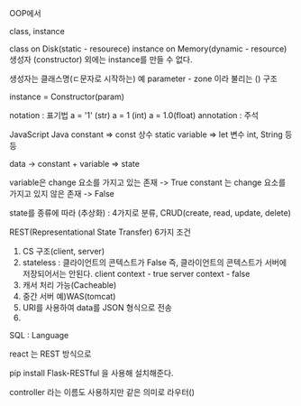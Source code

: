 OOP에서

class, instance

class on Disk(static - resourece)
instance on Memory(dynamic - resource)
생성자 (constructor) 외에는 instance를 만들 수 없다.

생성자는 클래스명(ㄷ문자로 시작하는) 예 parameter - zone 이라 불리는 () 구조

instance = Constructor(param)

notation : 표기법 a = '1' (str)   a = 1 (int)     a = 1.0(float)
annotation : 주석

JavaScript                                  Java
constant => const           상수            static
variable => let             변수            int, String 등등

data -> constant + variable => state

variable은 change 요소를 가지고 있는 존재 -> True
constant 는 change 요소를 가지고 있지 않은 존재 -> False

state를 종류에 따라 (추상화) : 4가지로 분류, CRUD(create, read, update, delete)

REST(Representational State Transfer)
6가지 조건
1) CS 구조(client, server)
2) stateless : 클라이언트의 콘텍스트가 False        즉, 클라이언트의 콘텍스트가 서버에 저장되어서는 안된다.
    client context - true
    server context - false
3) 캐서 처리 가능(Cacheable)
4) 중간 서버            예)WAS(tomcat)
5) URI를 사용하여 data를 JSON 형식으로 전송
6)




SQL : Language

react 는 REST 방식으로

pip install Flask-RESTful
을 사용해 설치해준다.


controller 라는 이름도 사용하지만 같은 의미로 라우터()


